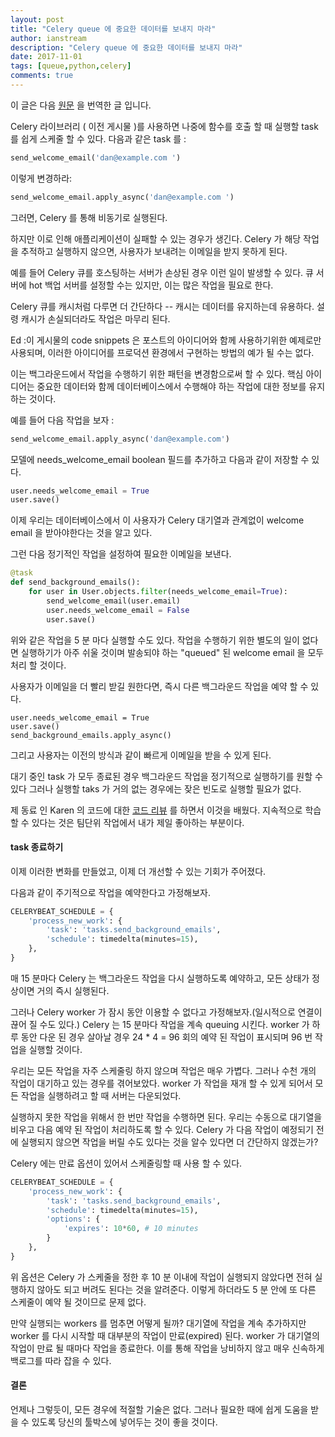 ```yaml
---
layout: post
title: "Celery queue 에 중요한 데이터를 보내지 마라"
author: ianstream
description: "Celery queue 에 중요한 데이터를 보내지 마라"
date: 2017-11-01
tags: [queue,python,celery]
comments: true
---
```


이 글은 다음 [원문](https://www.caktusgroup.com/blog/2016/10/18/dont-keep-important-data-your-celery-queue/) 을 번역한 글 입니다.
<br />

Celery 라이브러리 ( 이전 게시물 )를 사용하면 나중에 함수를 호출 할 때 실행할 task 를 쉽게 스케줄 할 수 있다.
다음과 같은 task 를 :

```python
send_welcome_email('dan@example.com ')
```

이렇게 변경하라:

```python
send_welcome_email.apply_async('dan@example.com ')
```

그러면, Celery 를 통해 비동기로 실행된다.

하지만 이로 인해 애플리케이션이 실패할 수 있는 경우가 생긴다.
Celery 가 해당 작업을 추적하고 실행하지 않으면, 사용자가 보내려는 이메일을 받지 못하게 된다.

예를 들어 Celery 큐를 호스팅하는 서버가 손상된 경우 이런 일이 발생할 수 있다.
큐 서버에 hot 백업 서버를 설정할 수는 있지만, 이는 많은 작업을 필요로 한다.

Celery 큐를 캐시처럼 다루면 더 간단하다 -- 캐시는 데이터를 유지하는데 유용하다.
설령 캐시가 손실되더라도 작업은 마무리 된다.

Ed :이 게시물의 code snippets 은 포스트의 아이디어와 함께 사용하기위한 예제로만 사용되며, 이러한 아이디어를 프로덕션 환경에서 구현하는 방법의 예가 될 수는 없다.

이는 백그라운드에서 작업을 수행하기 위한 패턴을 변경함으로써 할 수 있다.
핵심 아이디어는 중요한 데이터와 함께 데이터베이스에서 수행해야 하는 작업에 대한 정보를 유지하는 것이다.

예를 들어 다음 작업을 보자 :

```python
send_welcome_email.apply_async('dan@example.com')
```

모델에 needs_welcome_email boolean 필드를 추가하고 다음과 같이 저장할 수 있다.

```python
user.needs_welcome_email = True
user.save()
```

이제 우리는 데이터베이스에서 이 사용자가 Celery 대기열과 관계없이 welcome email 을 받아야한다는 것을 알고 있다.

그런 다음 정기적인 작업을 설정하여 필요한 이메일을 보낸다.

```python
@task
def send_background_emails():
    for user in User.objects.filter(needs_welcome_email=True):
        send_welcome_email(user.email)
        user.needs_welcome_email = False
        user.save()
```

위와 같은 작업을 5 분 마다 실행할 수도 있다.
작업을 수행하기 위한 별도의 일이 없다면 실행하기가 아주 쉬울 것이며 발송되야 하는 "queued" 된 welcome email 을 모두 처리 할 것이다.

사용자가 이메일을 더 빨리 받길 원한다면, 즉시 다른 백그라운드 작업을 예약 할 수 있다.

```pyhton
user.needs_welcome_email = True
user.save()
send_background_emails.apply_async()
```

그리고 사용자는 이전의 방식과 같이 빠르게 이메일을 받을 수 있게 된다.

대기 중인 task 가 모두 종료된 경우 백그라운드 작업을 정기적으로 실행하기를 원할 수 있다
그러나 실행할 taks 가 거의 없는 경우에는 잦은 빈도로 실행할 필요가 없다.

제 동료 인 Karen 의 코드에 대한 [코드 리뷰](https://www.caktusgroup.com/blog/2014/07/28/culture-code-reviews/) 를 하면서 이것을 배웠다.
지속적으로 학습할 수 있다는 것은 팀단위 작업에서 내가 제일 좋아하는 부분이다.
<br />

#### task 종료하기

이제 이러한 변화를 만들었고, 이제 더 개선할 수 있는 기회가 주어졌다.

다음과 같이 주기적으로 작업을 예약한다고 가정해보자.

```python
CELERYBEAT_SCHEDULE = {
    'process_new_work': {
        'task': 'tasks.send_background_emails',
        'schedule': timedelta(minutes=15),
    },
}
```

매 15 분마다 Celery 는 백그라운드 작업을 다시 실행하도록 예약하고, 모든 상태가 정상이면 거의 즉시 실행된다.

그러나 Celery worker 가 잠시 동안 이용할 수 없다고 가정해보자.(일시적으로 연결이 끊어 질 수도 있다.) 
Celery 는 15 분마다 작업을 계속 queuing 시킨다. worker 가 하루 동안 다운 된 경우 살아날 경우 24 * 4 = 96 회의 예약 된 작업이 표시되며 96 번 작업을 실행할 것이다.

우리는 모든 작업을 자주 스케줄링 하지 않으며 작업은 매우 가볍다. 
그러나 수천 개의 작업이 대기하고 있는 경우를 겪어보았다. worker 가 작업을 재개 할 수 있게 되어서 모든 작업을 실행하려고 할 때 서버는 다운되었다.

실행하지 못한 작업을 위해서 한 번만 작업을 수행하면 된다. 우리는 수동으로 대기열을 비우고 다음 예약 된 작업이 처리하도록 할 수 있다. 
Celery 가 다음 작업이 예정되기 전에 실행되지 않으면 작업을 버릴 수도 있다는 것을 알수 있다면 더 간단하지 않겠는가?

Celery 에는 만료 옵션이 있어서 스케줄링할 때 사용 할 수 있다.

```python
CELERYBEAT_SCHEDULE = {
    'process_new_work': {
        'task': 'tasks.send_background_emails',
        'schedule': timedelta(minutes=15),
        'options': {
            'expires': 10*60, # 10 minutes
        }
    },
}
```

위 옵션은 Celery 가 스케줄을 정한 후 10 분 이내에 작업이 실행되지 않았다면 전혀 실행하지 않아도 되고 버려도 된다는 것을 알려준다. 
이렇게 하더라도 5 분 안에 또 다른 스케줄이 예약 될 것이므로 문제 없다.

만약 실행되는 workers 를 멈추면 어떻게 될까? 대기열에 작업을 계속 추가하지만 worker 를 다시 시작할 때 대부분의 작업이 만료(expired) 된다. 
worker 가 대기열의 작업이 만료 될 때마다 작업을 종료한다. 
이를 통해 작업을 낭비하지 않고 매우 신속하게 백로그를 따라 잡을 수 있다.
<br />

#### 결론

언제나 그렇듯이, 모든 경우에 적절할 기술은 없다. 
그러나 필요한 때에 쉽게 도움을 받을 수 있도록 당신의 툴박스에 넣어두는 것이 좋을 것이다.


